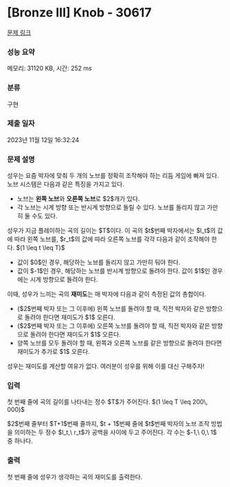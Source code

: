 # [Bronze III] Knob - 30617 

[문제 링크](https://www.acmicpc.net/problem/30617) 

### 성능 요약

메모리: 31120 KB, 시간: 252 ms

### 분류

구현

### 제출 일자

2023년 11월 12일 16:32:24

### 문제 설명

<p>성우는 요즘 박자에 맞춰 두 개의 노브를 정확히 조작해야 하는 리듬 게임에 빠져 있다. 노브 시스템은 다음과 같은 특징을 가지고 있다.</p>

<ul>
	<li>노브는 <strong>왼쪽 노브</strong>와 <strong>오른쪽 노브</strong>로 $2$개가 있다.</li>
	<li>각 노브는 시계 방향 또는 반시계 방향으로 돌릴 수 있다. 노브를 돌리지 않고 가만히 둘 수도 있다.</li>
</ul>

<p>성우가 지금 플레이하는 곡의 길이는 $T$이다. 이 곡의 $t$번째 박자에서는 $l_t$의 값에 따라 왼쪽 노브를, $r_t$의 값에 따라 오른쪽 노브를 각각 다음과 같이 조작해야 한다. $(1 \leq t \leq T)$</p>

<ul>
	<li>값이 $0$인 경우, 해당하는 노브를 돌리지 않고 가만히 둬야 한다.</li>
	<li>값이 $-1$인 경우, 해당하는 노브를 반시계 방향으로 돌려야 한다. 값이 $1$인 경우에는 시계 방향으로 돌려야 한다.</li>
</ul>

<p>이때, 성우가 느끼는 곡의 <strong>재미도</strong>는 매 박자에 다음과 같이 측정된 값의 총합이다.</p>

<ul>
	<li>($2$번째 박자 또는 그 이후에) 왼쪽 노브를 돌려야 할 때, 직전 박자와 같은 방향으로 돌려야 한다면 재미도가 $1$ 오른다.</li>
	<li>($2$번째 박자 또는 그 이후에) 오른쪽 노브를 돌려야 할 때, 직전 박자와 같은 방향으로 돌려야 한다면 재미도가 $1$ 오른다.</li>
	<li>양쪽 노브를 모두 돌려야 할 때, 왼쪽과 오른쪽 노브를 같은 방향으로 돌려야 한다면 재미도가 추가로 $1$ 오른다.</li>
</ul>

<p>성우는 재미도를 계산할 여유가 없다. 여러분이 성우를 위해 이를 대신 구해주자!</p>

### 입력 

 <p>첫 번째 줄에 곡의 길이를 나타내는 정수 $T$가 주어진다. $(1 \leq T \leq 200\, 000)$</p>

<p>$2$번째 줄부터 $T+1$번째 줄까지, $t + 1$번째 줄에 $t$번째 박자의 노브 조작 방법을 의미하는 두 정수 $l_t,\ r_t$가 공백을 사이에 두고 주어진다. 각 수는 $-1,\ 0,\ 1$ 중 하나다.</p>

### 출력 

 <p>첫 번째 줄에 성우가 생각하는 곡의 재미도를 출력한다.</p>

